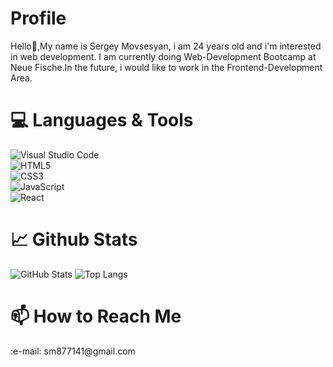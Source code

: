 # Profile

 Hello:wave:,My name is Sergey Movsesyan, i am 24 years old and i'm interested in web development. I am currently doing Web-Development Bootcamp at Neue Fische.In the future, i would like to work in the Frontend-Development Area.
# 💻 Languages & Tools
  ![Visual Studio Code](https://img.shields.io/badge/Visual%20Studio%20Code-0078d7.svg?style=for-the-badge&logo=visual-studio-code&logoColor=white)
  <br>
  ![HTML5](https://img.shields.io/badge/html5-%23E34F26.svg?style=for-the-badge&logo=html5&logoColor=white)
  <br>
  ![CSS3](https://img.shields.io/badge/css3-%231572B6.svg?style=for-the-badge&logo=css3&logoColor=white)
  <br>
  ![JavaScript](https://img.shields.io/badge/javascript-%23323330.svg?style=for-the-badge&logo=javascript&logoColor=%23F7DF1E)
  <br>
  ![React](https://img.shields.io/badge/react-%2320232a.svg?style=for-the-badge&logo=react&logoColor=%2361DAFB) 


# :chart_with_upwards_trend: Github Stats

 ![GitHub Stats](https://github-readme-stats.vercel.app/api?username=SergeyMOV&theme=default) 
 ![Top Langs](https://github-readme-stats.vercel.app/api/top-langs/?username=SergeyMOV)

# 📫 How to Reach Me
<p>:e-mail: sm877141@gmail.com</p> 

<!---
SergeyMOV/SergeyMOV is a ✨ special ✨ repository because its `README.md` (this file) appears on your GitHub profile.
You can click the Preview link to take a look at your changes.
--->
